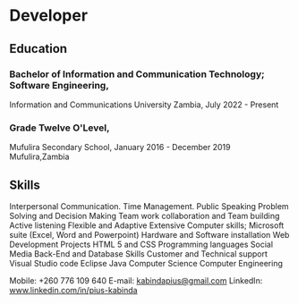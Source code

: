 # Developer

## Education
### Bachelor of Information and Communication Technology; Software Engineering,
Information and Communications University Zambia, July 2022 - Present

### Grade Twelve O'Level,
Mufulira Secondary School, January 2016 - December 2019
Mufulira,Zambia


## Skills
Interpersonal Communication.
Time Management.
Public Speaking 
Problem Solving and Decision Making
Team work collaboration and Team building
Active listening 
Flexible and Adaptive
Extensive Computer skills; Microsoft suite (Excel, Word and Powerpoint)
Hardware and Software installation 
Web Development Projects
HTML 5 and CSS
Programming languages
Social Media
Back-End and Database Skills
Customer and Technical support 
Visual Studio code
Eclipse
Java
Computer Science
Computer Engineering 

Mobile: +260 776 109 640
E-mail: kabindapius@gmail.com
LinkedIn: www.linkedin.com/in/pius-kabinda
